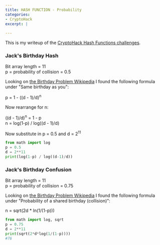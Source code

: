 ```yaml
---
title: HASH FUNCTION - Probability
categories:
- CryptoHack
excerpt: |
  
---
```


This is my writeup of the [CryptoHack Hash Functions challenges](https://cryptohack.org/challenges/hashes/).

### Jack's Birthday Hash

Bit array length = 11 <br>
p = probability of collision = 0.5

Looking on [the Birthday Problem Wikipedia](https://en.wikipedia.org/wiki/Birthday_problem) I found the following formula under "Same birthday as you":

p = 1 - ((d - 1)/d)<sup>n</sup>

Now rearrange for n:

((d - 1)/d)<sup>n</sup> = 1 - p<br>
n = log(1-p) / log((d - 1)/d)

Now substitute in p = 0.5 and d = 2<sup>11</sup>

```python
from math import log
p = 0.5
d = 2**11
print(log(1-p) / log((d-1)/d))
```
### Jack's Birthday Confusion

Bit array length = 11 <br>
p = probability of collision = 0.75

Looking on [the Birthday Problem Wikipedia](https://en.wikipedia.org/wiki/Birthday_problem) I found the following formula under "Probability of a shared birthday (collision)":

n = sqrt(2d * ln(1/(1-p)))

```python
from math import log, sqrt
p = 0.75
d = 2**11
print(sqrt(2*d*log(1/(1-p))))
#76
```
